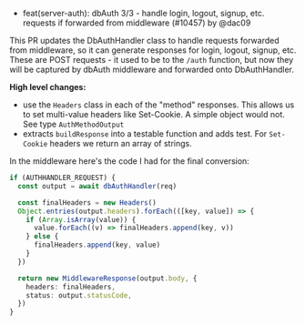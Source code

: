 - feat(server-auth): dbAuth 3/3 - handle login, logout, signup, etc. requests if forwarded from middleware (#10457) by @dac09

This PR updates the DbAuthHandler class to handle requests forwarded from middleware, so it can generate responses for login, logout, signup, etc. These are POST requests - it used to be to the `/auth` function, but now they will be captured by dbAuth middleware and forwarded onto DbAuthHandler.

**High level changes:**

- use the `Headers` class in each of the "method" responses. This allows us to set multi-value headers like Set-Cookie. A simple object would not. See type `AuthMethodOutput`
- extracts `buildResponse` into a testable function and adds test. For `Set-Cookie` headers we return an array of strings.

In the middleware here's the code I had for the final conversion:

```ts
if (AUTHHANDLER_REQUEST) {
  const output = await dbAuthHandler(req)

  const finalHeaders = new Headers()
  Object.entries(output.headers).forEach(([key, value]) => {
    if (Array.isArray(value)) {
      value.forEach((v) => finalHeaders.append(key, v))
    } else {
      finalHeaders.append(key, value)
    }
  })

  return new MiddlewareResponse(output.body, {
    headers: finalHeaders,
    status: output.statusCode,
  })
}
```
